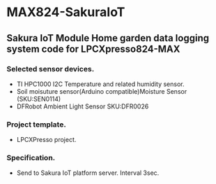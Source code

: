 # MAX824-SakuraIoT
## Sakura IoT Module Home garden data logging system code for LPCXpresso824-MAX
### Selected sensor devices.
- TI HPC1000 I2C Temperature and related humidity sensor.
- Soil moisuture sensor(Arduino compatible)Moisture Sensor (SKU:SEN0114)
- DFRobot Ambient Light Sensor SKU:DFR0026

### Project template.
- LPCXPresso project.

### Specification.
- Send to Sakura IoT platform server. Interval 3sec.
